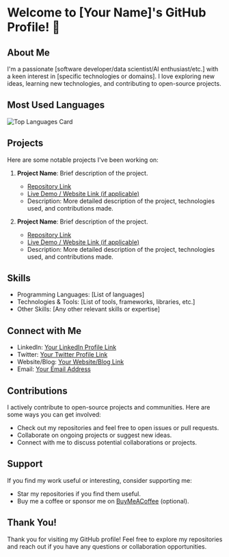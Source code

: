 # Welcome to [Your Name]'s GitHub Profile! 👋

## About Me
I'm a passionate [software developer/data scientist/AI enthusiast/etc.] with a keen interest in [specific technologies or domains]. I love exploring new ideas, learning new technologies, and contributing to open-source projects.

## Most Used Languages
![Top Languages Card](https://github-readme-stats.vercel.app/api/top-langs/?username=yourusername&layout=compact&theme=dark)

## Projects
Here are some notable projects I've been working on:

1. **Project Name**: Brief description of the project.
   - [Repository Link](link)
   - [Live Demo / Website Link (if applicable)](link)
   - Description: More detailed description of the project, technologies used, and contributions made.

2. **Project Name**: Brief description of the project.
   - [Repository Link](link)
   - [Live Demo / Website Link (if applicable)](link)
   - Description: More detailed description of the project, technologies used, and contributions made.

## Skills
- Programming Languages: [List of languages]
- Technologies & Tools: [List of tools, frameworks, libraries, etc.]
- Other Skills: [Any other relevant skills or expertise]

## Connect with Me
- LinkedIn: [Your LinkedIn Profile Link](link)
- Twitter: [Your Twitter Profile Link](link)
- Website/Blog: [Your Website/Blog Link](link)
- Email: [Your Email Address](mailto:youremail@example.com)

## Contributions
I actively contribute to open-source projects and communities. Here are some ways you can get involved:

- Check out my repositories and feel free to open issues or pull requests.
- Collaborate on ongoing projects or suggest new ideas.
- Connect with me to discuss potential collaborations or projects.

## Support
If you find my work useful or interesting, consider supporting me:

- Star my repositories if you find them useful.
- Buy me a coffee or sponsor me on [BuyMeACoffee](link) (optional).

## Thank You!
Thank you for visiting my GitHub profile! Feel free to explore my repositories and reach out if you have any questions or collaboration opportunities.

